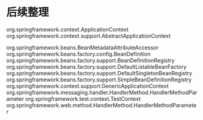 # 后续整理


org.springframework.context.ApplicationContext
org.springframework.context.support.AbstractApplicationContext





org.springframework.beans.BeanMetadataAttributeAccessor
org.springframework.beans.factory.config.BeanDefinition
org.springframework.beans.factory.support.BeanDefinitionRegistry
org.springframework.beans.factory.support.DefaultListableBeanFactory
org.springframework.beans.factory.support.DefaultSingletonBeanRegistry
org.springframework.beans.factory.support.SimpleBeanDefinitionRegistry
org.springframework.context.support.GenericApplicationContext
org.springframework.messaging.handler.HandlerMethod.HandlerMethodParameter
org.springframework.test.context.TestContext
org.springframework.web.method.HandlerMethod.HandlerMethodParameter






















